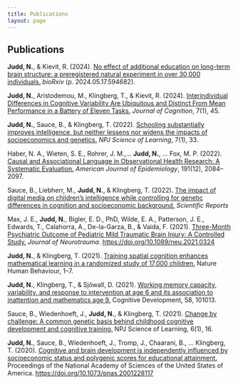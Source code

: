 ```yaml
---
title: Publications
layout: page
---
```


<h2>Publications</h2>

**Judd, N.**, & Kievit, R. (2024). [No effect of additional education on long-term brain structure: a preregistered natural experiment in over 30,000 individuals.](https://doi.org/10.1101/2024.05.17.594682) *bioRxiv* (p. 2024.05.17.594682). 

**Judd, N.**, Aristodemou, M., Klingberg, T., & Kievit, R. (2024). [Interindividual Differences in Cognitive Variability Are Ubiquitous and Distinct From Mean Performance in a Battery of Eleven Tasks.](https://journalofcognition.org/articles/10.5334/joc.371) *Journal of Cognition*, 7(1), 45.

**Judd, N.**, Sauce, B., & Klingberg, T. (2022). [Schooling substantially improves intelligence, but neither lessens nor widens the impacts of socioeconomics and genetics.](https://www.nature.com/articles/s41539-022-00148-5) *NPJ Science of Learning*, 7(1), 33.

Haber, N. A., Wieten, S. E., Rohrer, J. M.,… **Judd, N.**, … Fox, M. P. (2022). [Causal and Associational Language in Observational Health Research: A Systematic Evaluation.](https://drive.google.com/file/d/1Nqb3Fz0o_bhBJ0O_AQWenXDPK10f5OrK/view?usp=sharing) *American Journal of Epidemiology*, 191(12), 2084–2097.

Sauce, B., Liebherr, M., **Judd, N.**, & Klingberg, T. (2022). [The impact of digital media on children’s intelligence while controlling for genetic differences in cognition and socioeconomic background.](https://drive.google.com/file/d/1T72nuq2NX2H8azJr5OuSBi6gN86t_wM3/view?usp=sharing) *Scientific Reports*

Max, J. E., **Judd, N.**, Bigler, E. D., PhD, Wilde, E. A., Patterson, J. E., Edwards, T., Calahorra, A., De-la-Garza, B., & Vaida, F. (2021). [Three-Month Psychiatric Outcome of Pediatric Mild Traumatic Brain Injury: A Controlled Study.](https://drive.google.com/file/d/18co6MRHhf8GOuO2EyWLuBp6DuyfSoms8/view?usp=sharing) *Journal of Neurotrauma*. https://doi.org/10.1089/neu.2021.0324

**Judd, N.**, & Klingberg, T. (2021). [Training spatial cognition enhances mathematical learning in a randomized study of 17,000 children.](https://drive.google.com/file/d/1xGL9n04fAaQlWgL0g2CMjEHuwRbGOBpH/view?usp=sharing) Nature Human Behaviour, 1–7.

**Judd, N.**, Klingberg, T., & Sjöwall, D. (2021). [Working memory capacity, variability, and response to intervention at age 6 and its association to inattention and mathematics age 9.](https://drive.google.com/file/d/1-kOFSiCjR2rypKv4uG1pD-iMwrSE3MTU/view?usp=sharing) Cognitive Development, 58, 101013.

Sauce, B., Wiedenhoeft, J., **Judd, N.**, & Klingberg, T. (2021). [Change by challenge: A common genetic basis behind childhood cognitive development and cognitive training.](https://drive.google.com/file/d/1TgWk9k9q8QHmnPsKtXeJL0JGJsjLzTKG/view?usp=sharing) NPJ Science of Learning, 6(1), 16.


**Judd, N.**, Sauce, B., Wiedenhoeft, J., Tromp, J., Chaarani, B., … Klingberg, T. (2020). [Cognitive and brain development is independently influenced by socioeconomic status and polygenic scores for educational attainment.](https://drive.google.com/file/d/1wevpF5a8cy5kDRs7oIduw3eGOBkEuRX1/view?usp=sharing) Proceedings of the National Academy of Sciences of the United States of America. https://doi.org/10.1073/pnas.2001228117

